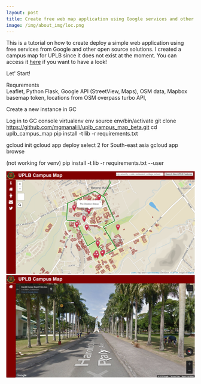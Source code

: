```yaml
---
layout: post
title: Create free web map application using Google services and other free and open source tech
image: /img/about_img/loc.png
---
```


This is a tutorial on how to create deploy a simple web application using free services from Google and other open source solutions. I created a campus map for UPLB
since it does not exist at the moment. You can access it [here](https://project001-215910.appspot.com/?fbclid=IwAR3WkYDRTz8ydS5_PPOHr7BRUstVIvZ5QnKq4XCPsmXIROvCwMGn3YO-qKc) if you want to have a look!

Let' Start!

<p>Requrements<br>Leaflet, Python Flask, Google API (StreetView, Maps), OSM data, Mapbox basemap token, locations from OSM overpass turbo API, </p>

Create a new instance in GC

Log in to GC console
virtualenv env
source env/bin/activate
git clone https://github.com/mgmanalili/uplb_campus_map_beta.git
cd uplb_campus_map
pip install -t lib -r requirements.txt

gcloud init
gcloud app deploy
select 2 for South-east asia
gcloud app browse

(not working for venv)
pip install -t lib -r requirements.txt --user	

![uplb1](/img/uplbcm1.png)
![uplb1](/img/uplbcm2.png)